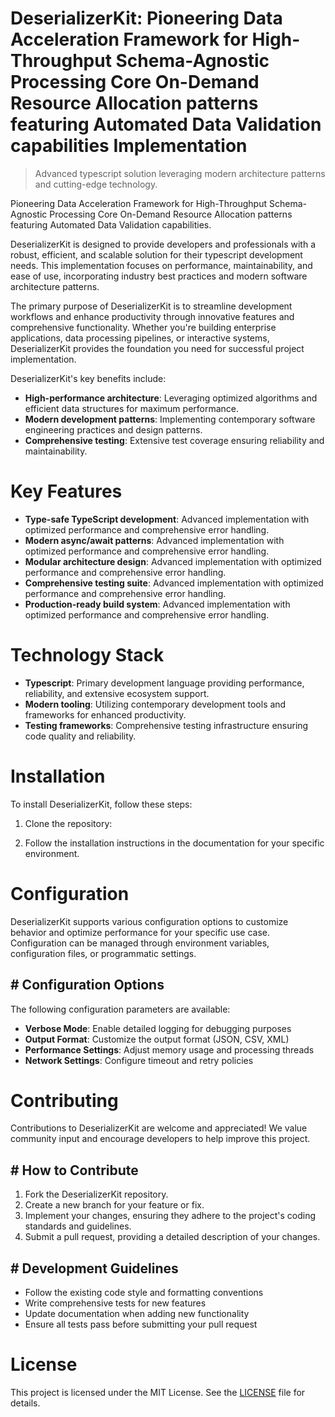 <!-- fallback_DeserializerKit_20250804211010_83148 -->

# DeserializerKit: Pioneering Data Acceleration Framework for High-Throughput Schema-Agnostic Processing Core On-Demand Resource Allocation patterns featuring Automated Data Validation capabilities Implementation
> Advanced typescript solution leveraging modern architecture patterns and cutting-edge technology.

Pioneering Data Acceleration Framework for High-Throughput Schema-Agnostic Processing Core On-Demand Resource Allocation patterns featuring Automated Data Validation capabilities.

DeserializerKit is designed to provide developers and professionals with a robust, efficient, and scalable solution for their typescript development needs. This implementation focuses on performance, maintainability, and ease of use, incorporating industry best practices and modern software architecture patterns.

The primary purpose of DeserializerKit is to streamline development workflows and enhance productivity through innovative features and comprehensive functionality. Whether you're building enterprise applications, data processing pipelines, or interactive systems, DeserializerKit provides the foundation you need for successful project implementation.

DeserializerKit's key benefits include:

* **High-performance architecture**: Leveraging optimized algorithms and efficient data structures for maximum performance.
* **Modern development patterns**: Implementing contemporary software engineering practices and design patterns.
* **Comprehensive testing**: Extensive test coverage ensuring reliability and maintainability.

# Key Features

* **Type-safe TypeScript development**: Advanced implementation with optimized performance and comprehensive error handling.
* **Modern async/await patterns**: Advanced implementation with optimized performance and comprehensive error handling.
* **Modular architecture design**: Advanced implementation with optimized performance and comprehensive error handling.
* **Comprehensive testing suite**: Advanced implementation with optimized performance and comprehensive error handling.
* **Production-ready build system**: Advanced implementation with optimized performance and comprehensive error handling.

# Technology Stack

* **Typescript**: Primary development language providing performance, reliability, and extensive ecosystem support.
* **Modern tooling**: Utilizing contemporary development tools and frameworks for enhanced productivity.
* **Testing frameworks**: Comprehensive testing infrastructure ensuring code quality and reliability.

# Installation

To install DeserializerKit, follow these steps:

1. Clone the repository:


2. Follow the installation instructions in the documentation for your specific environment.

# Configuration

DeserializerKit supports various configuration options to customize behavior and optimize performance for your specific use case. Configuration can be managed through environment variables, configuration files, or programmatic settings.

## # Configuration Options

The following configuration parameters are available:

* **Verbose Mode**: Enable detailed logging for debugging purposes
* **Output Format**: Customize the output format (JSON, CSV, XML)
* **Performance Settings**: Adjust memory usage and processing threads
* **Network Settings**: Configure timeout and retry policies

# Contributing

Contributions to DeserializerKit are welcome and appreciated! We value community input and encourage developers to help improve this project.

## # How to Contribute

1. Fork the DeserializerKit repository.
2. Create a new branch for your feature or fix.
3. Implement your changes, ensuring they adhere to the project's coding standards and guidelines.
4. Submit a pull request, providing a detailed description of your changes.

## # Development Guidelines

* Follow the existing code style and formatting conventions
* Write comprehensive tests for new features
* Update documentation when adding new functionality
* Ensure all tests pass before submitting your pull request

# License

This project is licensed under the MIT License. See the [LICENSE](https://github.com/coralnws/DeserializerKit/blob/main/LICENSE) file for details.
